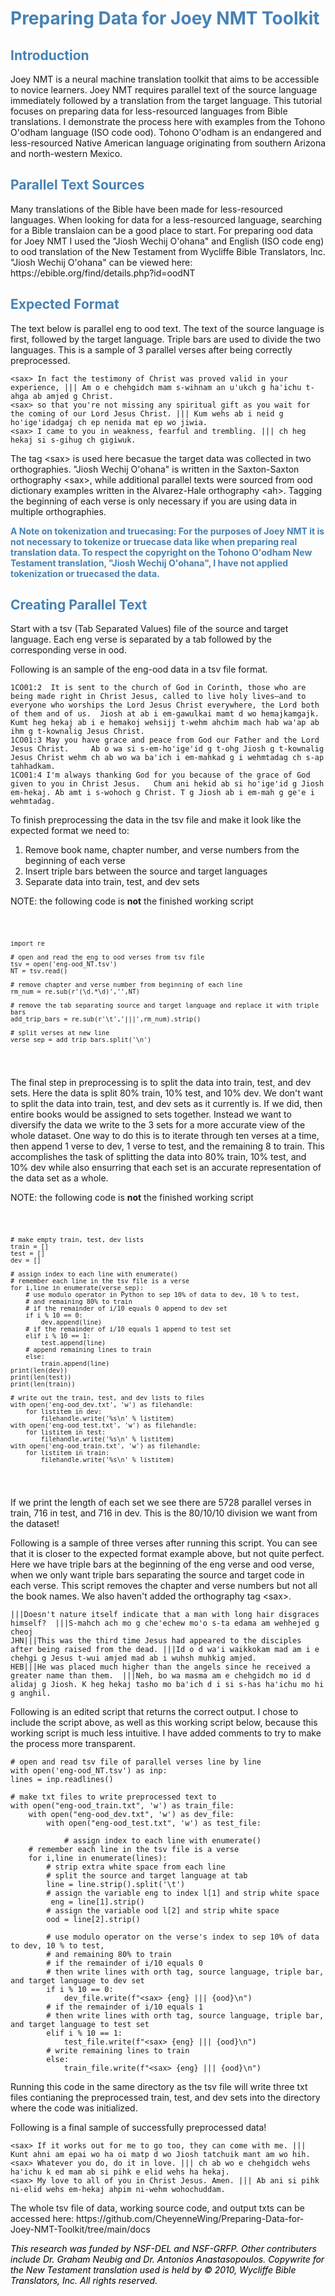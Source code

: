 <h1><span style="color:SteelBlue">Preparing Data for Joey NMT Toolkit</span></h1>

<h2><span style="color:SteelBlue">Introduction</span></h2>

<p>Joey NMT is a neural machine translation toolkit that aims to be accessible to novice learners.
 Joey NMT requires parallel text of the source language immediately followed by a translation from the       target language. This tutorial focuses on preparing data for less-resourced languages from Bible translations. I demonstrate the process here with examples from the Tohono O'odham language (ISO code ood). Tohono O'odham is an endangered and less-resourced Native American language originating from southern Arizona and north-western Mexico.
</p>

<h2><span style="color:SteelBlue">Parallel Text Sources</span></h2>  

<p>Many translations of the Bible have been made for less-resourced languages. When looking for data for a less-resourced language, searching for a Bible translaion can be a good place to start. For preparing ood data for Joey NMT I used the "Jiosh Wechij O'ohana" and English (ISO code eng) to ood translation of the New Testament from Wycliffe Bible Translators, Inc. "Jiosh Wechij O'ohana" can be viewed here: <a>https://ebible.org/find/details.php?id=oodNT</a> 
</p>

<h2><span style="color:SteelBlue">Expected Format</span></h2>

 <p>The text below is parallel eng to ood text. The text of the source language is first, followed by the target language. Triple bars are used to divide the two languages. This is a sample of 3 parallel verses after being correctly preprocessed.
</p>

<pre><code>&lt;sax&gt; In fact the testimony of Christ was proved valid in your experience, ||| Am o e chehgidch mam s-wihnam an uꞌukch g haꞌichu t-ahga ab amjed g Christ.
&lt;sax&gt; so that you're not missing any spiritual gift as you wait for the coming of our Lord Jesus Christ. ||| Kum wehs ab i neid g hoꞌigeꞌidadgaj ch ep nenida mat ep wo jiwia.
&lt;sax&gt; I came to you in weakness, fearful and trembling. ||| ch heg hekaj si s‑gihug ch gigiwuk.
</code></pre>
    
<p> The tag &lt;sax&gt; is used here becasue the target data was collected in two orthographies. "Jiosh Wechij O'ohana" is written in the Saxton-Saxton orthography &lt;sax&gt;, while additional parallel texts were sourced from ood dictionary examples written in the Alvarez-Hale orthography &lt;ah&gt;. Tagging the beginning of each verse is only necessary if you are using data in multiple orthographies. 
</p>
 
 <p><span style="color:SteelBlue"><b>A Note on tokenization and truecasing: For the purposes of Joey NMT it is not necessary to tokenize or truecase data like when preparing real translation data. To respect the copyright on the Tohono O'odham New Testament translation, "Jiosh Wechij O'ohana", I have not applied tokenization or truecased the data.</b></span></p> 
  
<h2><span style="color:SteelBlue">Creating Parallel Text</span></h2> 

<p>Start with a tsv (Tab Separated Values) file of the source and target language. Each eng verse is separated by a tab followed by the corresponding verse in ood. 
</p>

<p>Following is an sample of the eng-ood data in a tsv file format.
</p>
  
<pre><code>1CO01:2	It is sent to the church of God in Corinth, those who are being made right in Christ Jesus, called to live holy lives—and to everyone who worships the Lord Jesus Christ everywhere, the Lord both of them and of us.  Jiosh at ab i em-gawulkai mamt d wo hemajkamgajk. Kumt heg hekaj ab i e hemakoj wehsijj t-wehm ahchim mach hab waꞌap ab ihm g t-kownalig Jesus Christ.
1CO01:3	May you have grace and peace from God our Father and the Lord Jesus Christ.  	Ab o wa si s-em-hoꞌigeꞌid g t-ohg Jiosh g t-kownalig Jesus Christ wehm ch ab wo wa baꞌich i em-mahkad g i wehmtadag ch s-ap tahhadkam.
1CO01:4	I'm always thanking God for you because of the grace of God given to you in Christ Jesus.  	Chum ani hekid ab si hoꞌigeꞌid g Jiosh em-hekaj. Ab amt i s-wohoch g Christ. T g Jiosh ab i em-mah g geꞌe i wehmtadag.
</code></pre>
    
<p> To finish preprocessing the data in the tsv file and make it look like the expected format we need to: 
</p> 
  
<ol>
  <li>Remove book name, chapter number, and verse numbers from the beginning of each verse</li>
  <li>Insert triple bars between the source and target languages </li> 
  <li>Separate data into train, test, and dev sets</li>
</ol>


<p> NOTE: the following code is <b>not</b> the finished working script</p>
<pre class="line-number"><code class="language-python">

    import re

    # open and read the eng to ood verses from tsv file
    tsv = open('eng-ood_NT.tsv')
    NT = tsv.read()

    # remove chapter and verse number from beginning of each line
    rm_num = re.sub(r'(\d.*\d)','',NT)

    # remove the tab separating source and target language and replace it with triple bars
    add_trip_bars = re.sub(r'\t','|||',rm_num).strip()

    # split verses at new line
    verse_sep = add_trip_bars.split('\n')
    
</code></pre>

<p> The final step in preprocessing is to split the data into train, test, and dev sets. Here the data is split 80% train, 10% test, and 10% dev. We don't want to split the data into train, test, and dev sets as it currently is. If we did, then entire books would be assigned to sets together. Instead we want to diversify the data we write to the 3 sets for a more accurate view of the whole dataset. One way to do this is to iterate through ten verses at a time, then append 1 verse to dev, 1 verse to test, and the remaining 8 to train. This accomplishes the task of splitting the data into 80% train, 10% test, and 10% dev while also ensurring that each set is an accurate representation of the data set as a whole. 
</p>

<p>NOTE: the following code is <b>not</b> the finished working script</p>
<pre class="line-number"><code class="language-python">

    # make empty train, test, dev lists
    train = []
    test = []
    dev = []
    
    # assign index to each line with enumerate()
    # remember each line in the tsv file is a verse
    for i,line in enumerate(verse_sep):
        # use modulo operator in Python to sep 10% of data to dev, 10 % to test, 
        # and remaining 80% to train 
        # if the remainder of i/10 equals 0 append to dev set
        if i % 10 == 0:
            dev.append(line)
        # if the remainder of i/10 equals 1 append to test set
        elif i % 10 == 1:
            test.append(line)
        # append remaining lines to train
        else:
            train.append(line)
    print(len(dev))
    print(len(test))
    print(len(train))

    # write out the train, test, and dev lists to files
    with open('eng-ood_dev.txt', 'w') as filehandle:
        for listitem in dev:
            filehandle.write('%s\n' % listitem)
    with open('eng-ood_test.txt', 'w') as filehandle:
        for listitem in test:
            filehandle.write('%s\n' % listitem)
    with open('eng-ood_train.txt', 'w') as filehandle:
        for listitem in train:
            filehandle.write('%s\n' % listitem) 
</code></pre>

<p> If we print the length of each set we see there are 5728 parallel verses in train, 716 in test, and 716 in dev. This is the 80/10/10 division we want from the dataset! </p> 

<p>Following is a sample of three verses after running this script. You can see that it is closer to the expected format example above, but not quite perfect. Here we have triple bars at the beginning of the eng verse and ood verse, when we only want triple bars separating the source and target code in each verse. This script removes the chapter and verse numbers but not all the book names. We also haven't added the orthography tag &lt;sax>.</p> 

<pre><code>|||Doesn't nature itself indicate that a man with long hair disgraces himself?  |||S‑mahch ach mo g cheꞌechew moꞌo s‑ta edama am wehhejed g cheoj 
JHN|||This was the third time Jesus had appeared to the disciples after being raised from the dead. |||Id o d waꞌi waikkokam mad am i e chehgi g Jesus t‑wui amjed mad ab i wuhsh muhkig amjed. 
HEB|||He was placed much higher than the angels since he received a greater name than them.  |||Neh, bo wa masma am e chehgidch mo id d alidaj g Jiosh. K heg hekaj tasho mo baꞌich d i si s-has haꞌichu mo hi g anghil.
</code></pre>

<p> Following is an edited script that returns the correct output. I chose to include the script above, as well as this working script below, because this working script is much less intuitive. I have added comments to try to make the process more transparent.</p>

    # open and read tsv file of parallel verses line by line
    with open('eng-ood_NT.tsv') as inp:
	lines = inp.readlines()

    # make txt files to write preprocessed text to
    with open("eng-ood_train.txt", 'w') as train_file:
        with open("eng-ood_dev.txt", 'w') as dev_file:
            with open("eng-ood_test.txt", 'w') as test_file:

                # assign index to each line with enumerate()
		# remember each line in the tsv file is a verse
		for i,line in enumerate(lines):
			# strip extra white space from each line
			# split the source and target language at tab
			line = line.strip().split('\t')
			# assign the variable eng to index l[1] and strip white space
			 eng = line[1].strip()
			# assign the variable ood l[2] and strip white space
			ood = line[2].strip()

			# use modulo operator on the verse's index to sep 10% of data to dev, 10 % to test, 
			# and remaining 80% to train
			# if the remainder of i/10 equals 0
			# then write lines with orth tag, source language, triple bar, and target language to dev set
			if i % 10 == 0:
				dev_file.write(f"<sax> {eng} ||| {ood}\n")
			# if the remainder of i/10 equals 1
			# then write lines with orth tag, source language, triple bar, and target language to test set
			elif i % 10 == 1:
			    test_file.write(f"<sax> {eng} ||| {ood}\n")
			# write remaining lines to train
			else:
			    train_file.write(f"<sax> {eng} ||| {ood}\n") 


<p>Running this code in the same directory as the tsv file will write three txt files contianing the preprocessed train, test, and dev sets into the directory where the code was initialized. </p>

<p>Following is a final sample of successfully preprocessed data!</p> 
<pre><code>&lt;sax&gt; If it works out for me to go too, they can come with me. ||| Kunt ahni am epai wo ha oi matp d wo Jiosh tatchuik mant am wo hih.
&lt;sax&gt; Whatever you do, do it in love. ||| ch ab wo e chehgidch wehs haꞌichu k ed mam ab si pihk e elid wehs ha hekaj.
&lt;sax&gt; My love to all of you in Christ Jesus. Amen. ||| Ab ani si pihk ni‑elid wehs em‑hekaj ahpim ni‑wehm wohochuddam.
</code></pre>

<p> The whole tsv file of data, working source code, and output txts can be accessed here: <a>https://github.com/CheyenneWing/Preparing-Data-for-Joey-NMT-Toolkit/tree/main/docs</a> 
</p>
<p><span style="color:Black"><i>This research was funded by NSF-DEL and NSF-GRFP. Other contributers include Dr. Graham Neubig and Dr. Antonios Anastasopoulos. Copywrite for the New Testament translation used is held by © 2010, Wycliffe Bible Translators, Inc. All rights reserved.
 </i></span></p>
